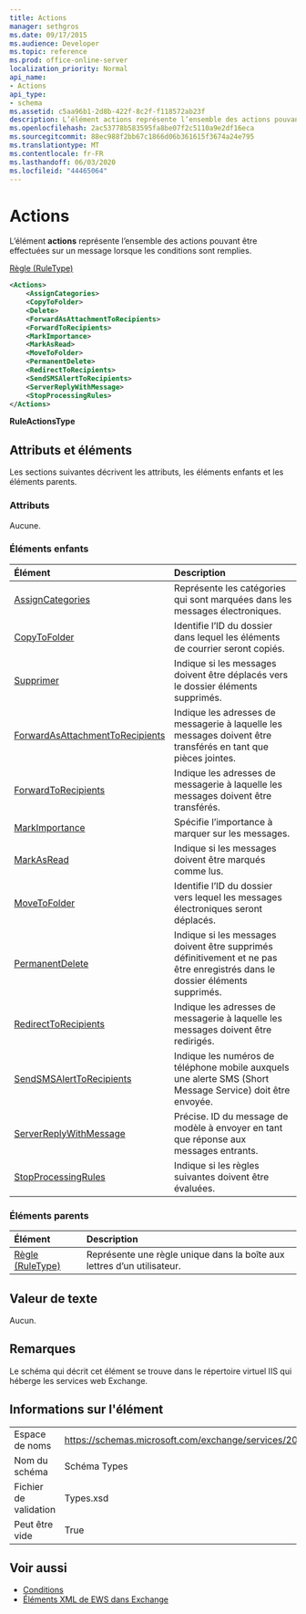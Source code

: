 ```yaml
---
title: Actions
manager: sethgros
ms.date: 09/17/2015
ms.audience: Developer
ms.topic: reference
ms.prod: office-online-server
localization_priority: Normal
api_name:
- Actions
api_type:
- schema
ms.assetid: c5aa96b1-2d8b-422f-8c2f-f118572ab23f
description: L’élément actions représente l’ensemble des actions pouvant être effectuées sur un message lorsque les conditions sont remplies.
ms.openlocfilehash: 2ac53778b583595fa8be07f2c5110a9e2df16eca
ms.sourcegitcommit: 88ec988f2bb67c1866d06b361615f3674a24e795
ms.translationtype: MT
ms.contentlocale: fr-FR
ms.lasthandoff: 06/03/2020
ms.locfileid: "44465064"
---
```

# <a name="actions"></a>Actions

L’élément **actions** représente l’ensemble des actions pouvant être effectuées sur un message lorsque les conditions sont remplies. 
  
[Règle (RuleType)](rule-ruletype.md)
  
```XML
<Actions>
    <AssignCategories>
    <CopyToFolder>
    <Delete>
    <ForwardAsAttachmentToRecipients>
    <ForwardToRecipients>
    <MarkImportance>
    <MarkAsRead>
    <MoveToFolder>
    <PermanentDelete>
    <RedirectToRecipients>
    <SendSMSAlertToRecipients>
    <ServerReplyWithMessage>
    <StopProcessingRules>
</Actions>
```

 **RuleActionsType**
## <a name="attributes-and-elements"></a>Attributs et éléments

Les sections suivantes décrivent les attributs, les éléments enfants et les éléments parents.
  
### <a name="attributes"></a>Attributs

Aucune.
  
### <a name="child-elements"></a>Éléments enfants

|**Élément**|**Description**|
|:-----|:-----|
|[AssignCategories](assigncategories.md) <br/> |Représente les catégories qui sont marquées dans les messages électroniques.  <br/> |
|[CopyToFolder](copytofolder.md) <br/> |Identifie l’ID du dossier dans lequel les éléments de courrier seront copiés.  <br/> |
|[Supprimer](delete.md) <br/> |Indique si les messages doivent être déplacés vers le dossier éléments supprimés.  <br/> |
|[ForwardAsAttachmentToRecipients](forwardasattachmenttorecipients.md) <br/> |Indique les adresses de messagerie à laquelle les messages doivent être transférés en tant que pièces jointes.  <br/> |
|[ForwardToRecipients](forwardtorecipients.md) <br/> |Indique les adresses de messagerie à laquelle les messages doivent être transférés.  <br/> |
|[MarkImportance](markimportance.md) <br/> |Spécifie l’importance à marquer sur les messages.  <br/> |
|[MarkAsRead](markasread.md) <br/> |Indique si les messages doivent être marqués comme lus.  <br/> |
|[MoveToFolder](movetofolder.md) <br/> |Identifie l’ID du dossier vers lequel les messages électroniques seront déplacés.  <br/> |
|[PermanentDelete](permanentdelete.md) <br/> |Indique si les messages doivent être supprimés définitivement et ne pas être enregistrés dans le dossier éléments supprimés.  <br/> |
|[RedirectToRecipients](redirecttorecipients.md) <br/> |Indique les adresses de messagerie à laquelle les messages doivent être redirigés.  <br/> |
|[SendSMSAlertToRecipients](sendsmsalerttorecipients.md) <br/> |Indique les numéros de téléphone mobile auxquels une alerte SMS (Short Message Service) doit être envoyée.  <br/> |
|[ServerReplyWithMessage](serverreplywithmessage.md) <br/> |Précise. ID du message de modèle à envoyer en tant que réponse aux messages entrants.  <br/> |
|[StopProcessingRules](stopprocessingrules.md) <br/> |Indique si les règles suivantes doivent être évaluées.  <br/> |
   
### <a name="parent-elements"></a>Éléments parents

|**Élément**|**Description**|
|:-----|:-----|
|[Règle (RuleType)](rule-ruletype.md) <br/> |Représente une règle unique dans la boîte aux lettres d’un utilisateur.  <br/> |
   
## <a name="text-value"></a>Valeur de texte

Aucun.
  
## <a name="remarks"></a>Remarques

Le schéma qui décrit cet élément se trouve dans le répertoire virtuel IIS qui héberge les services web Exchange.
  
## <a name="element-information"></a>Informations sur l'élément

|||
|:-----|:-----|
|Espace de noms  <br/> |https://schemas.microsoft.com/exchange/services/2006/types  <br/> |
|Nom du schéma  <br/> |Schéma Types  <br/> |
|Fichier de validation  <br/> |Types.xsd  <br/> |
|Peut être vide  <br/> |True  <br/> |
   
## <a name="see-also"></a>Voir aussi

- [Conditions](conditions.md)
- [Éléments XML de EWS dans Exchange](ews-xml-elements-in-exchange.md)

